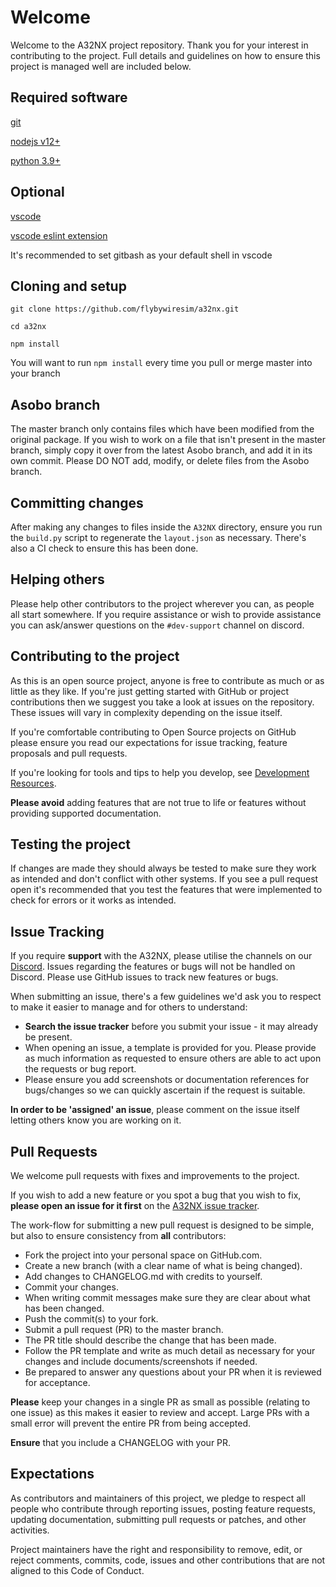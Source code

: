 # Welcome

Welcome to the A32NX project repository. Thank you for your interest in contributing to the project. Full details and guidelines on how to ensure this project is managed well are included below.

## Required software

[git](https://git-scm.com/downloads)

[nodejs v12+](https://nodejs.org/en/download/)

[python 3.9+](https://www.python.org/downloads/)

## Optional

[vscode](https://code.visualstudio.com/download)

[vscode eslint extension](https://marketplace.visualstudio.com/items?itemName=dbaeumer.vscode-eslint)

It's recommended to set gitbash as your default shell in vscode

## Cloning and setup

`git clone https://github.com/flybywiresim/a32nx.git`

`cd a32nx`

`npm install`

You will want to run `npm install` every time you pull or merge master into your branch

## Asobo branch

The master branch only contains files which have been modified from the original package. If you wish to work on a file that isn't present in the master branch, simply copy it over from the latest Asobo branch, and add it in its own commit. Please DO NOT add, modify, or delete files from the Asobo branch.

## Committing changes

After making any changes to files inside the `A32NX` directory, ensure you run the `build.py` script to regenerate the `layout.json` as necessary. There's also a CI check to ensure this has been done.

## Helping others

Please help other contributors to the project wherever you can, as people all start somewhere. If you require assistance or wish to provide assistance you can ask/answer questions on the `#dev-support` channel on discord.

## Contributing to the project

As this is an open source project, anyone is free to contribute as much or as little as they like. If you're just getting started with GitHub or project contributions then we suggest you take a look at issues on the repository. These issues will vary in complexity depending on the issue itself.

If you're comfortable contributing to Open Source projects on GitHub please ensure you read our expectations for issue tracking, feature proposals and pull requests.

If you're looking for tools and tips to help you develop, see [Development Resources](../docs/resources.md).

**Please avoid** adding features that are not true to life or features without providing supported documentation.

## Testing the project

If changes are made they should always be tested to make sure they work as intended and don't conflict with other systems. If you see a pull request open it's recommended that you test the features that were implemented to check for errors or it works as intended.

## Issue Tracking

If you require **support** with the A32NX, please utilise the channels on our [Discord](https://discord.gg/TtTuKFw). Issues regarding the features or bugs will not be handled on Discord. Please use GitHub issues to track new features or bugs.

When submitting an issue, there's a few guidelines we'd ask you to respect to make it easier to manage and for others to understand:
* **Search the issue tracker** before you submit your issue - it may already be present.
* When opening an issue, a template is provided for you. Please provide as much information as requested to ensure others are able to act upon the requests or bug report.
* Please ensure you add screenshots or documentation references for bugs/changes so we can quickly ascertain if the request is suitable.

**In order to be 'assigned' an issue**, please comment on the issue itself letting others know you are working on it.

## Pull Requests

We welcome pull requests with fixes and improvements to the project.

If you wish to add a new feature or you spot a bug that you wish to fix, **please open an issue for it first** on the [A32NX issue tracker](https://github.com/flybywiresim/a32nx/issues).

The work-flow for submitting a new pull request is designed to be simple, but also to ensure consistency from **all** contributors:
* Fork the project into your personal space on GitHub.com.
* Create a new branch (with a clear name of what is being changed).
* Add changes to CHANGELOG.md with credits to yourself.
* Commit your changes.
* When writing commit messages make sure they are clear about what has been changed.
* Push the commit(s) to your fork.
* Submit a pull request (PR) to the master branch.
* The PR title should describe the change that has been made.
* Follow the PR template and write as much detail as necessary for your changes and include documents/screenshots if needed.
* Be prepared to answer any questions about your PR when it is reviewed for acceptance.

**Please** keep your changes in a single PR as small as possible (relating to one issue) as this makes it easier to review and accept.  Large PRs with a small error will prevent the entire PR from being accepted.

**Ensure** that you include a CHANGELOG with your PR.

## Expectations
As contributors and maintainers of this project, we pledge to respect all people who contribute through reporting issues, posting feature requests, updating documentation, submitting pull requests or patches, and other activities.

Project maintainers have the right and responsibility to remove, edit, or reject comments, commits, code, issues and other contributions that are not aligned to this Code of Conduct.
